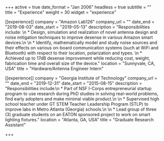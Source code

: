 +++
active = true
date_format = "Jan 2006"
headless = true
subtitle = ""
title = "Experience"
weight = 30
widget = "experience"

[[experience]]
company = "Amazon Lab126"
company_url = ""
date_end = "2019-08-03"
date_start = "2019-05-13"
description = "Responsibilities include: \n * Design, simulation and realization of novel antenna design and noise mitigation techniques to improve desense in various Amazon smart devices.\n \n * Identify, mathematically model and study noise sources and their effects on various on-board communication systems (such at WiFi and Bluetooth) with respect to their location, polarization and types. \n * Achieved up to 17dB desense improvement while reducing cost, weight, fabrication time and overall size of the device."
location = "Sunnyvale, CA, USA"
title = "Hardware/Antenna Engineer Intern"

[[experience]]
company = "Georgia Institute of Technology"
company_url = ""
date_end = "2019-12-31"
date_start = "2015-08-15"
description = "Responsibilities include:\n * Part of NSF I-Corps entrepreneurial startup program to use research during PhD studies in solving real-world problems, find early adopters and make minimal viable product.\n \n * Supervised high school teacher under GT STEM Teacher Leadership Program (STLP) to improve labs in Metro Atlanta (Georgia) schools.\n \n * Lead group of three (3) graduate students on an EATON sponsored project to work on smart lighting fixtures."
location = "Atlanta, GA, USA"
title = "Graduate Research Assistant"

+++
